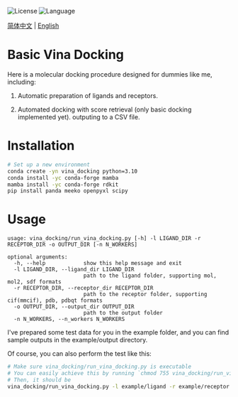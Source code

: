 ![License](https://img.shields.io/badge/license-MIT-yellowgreen)  ![Language](https://img.shields.io/badge/language-python-blue)

<a href="./readme.chs.md">简体中文</a> | <a href="./readme.md">English</a>

# Basic Vina Docking
Here is a molecular docking procedure designed for dummies like me, including:

1. Automatic preparation of ligands and receptors.

2. Automated docking with score retrieval (only basic docking implemented yet). outputing to a CSV file.

# Installation 
```bash
# Set up a new environment
conda create -yn vina_docking python=3.10
conda install -yc conda-forge mamba
mamba install -yc conda-forge rdkit
pip install panda meeko openpyxl scipy
```

# Usage
```
usage: vina_docking/run_vina_docking.py [-h] -l LIGAND_DIR -r RECEPTOR_DIR -o OUTPUT_DIR [-n N_WORKERS]

optional arguments:
  -h, --help            show this help message and exit
  -l LIGAND_DIR, --ligand_dir LIGAND_DIR
                        path to the ligand folder, supporting mol, mol2, sdf formats
  -r RECEPTOR_DIR, --receptor_dir RECEPTOR_DIR
                        path to the receptor folder, supporting cif(mmcif), pdb, pdbqt formats
  -o OUTPUT_DIR, --output_dir OUTPUT_DIR
                        path to the output folder
  -n N_WORKERS, --n_workers N_WORKERS
```

I've prepared some test data for you in the example folder, and you can find sample outputs in the example/output directory.

Of course, you can also perform the test like this:

```bash
# Make sure vina_docking/run_vina_docking.py is executable
# You can easily achieve this by running `chmod 755 vina_docking/run_vina_docking.py`
# Then, it should be
vina_docking/run_vina_docking.py -l example/ligand -r example/receptor -o example/output
```